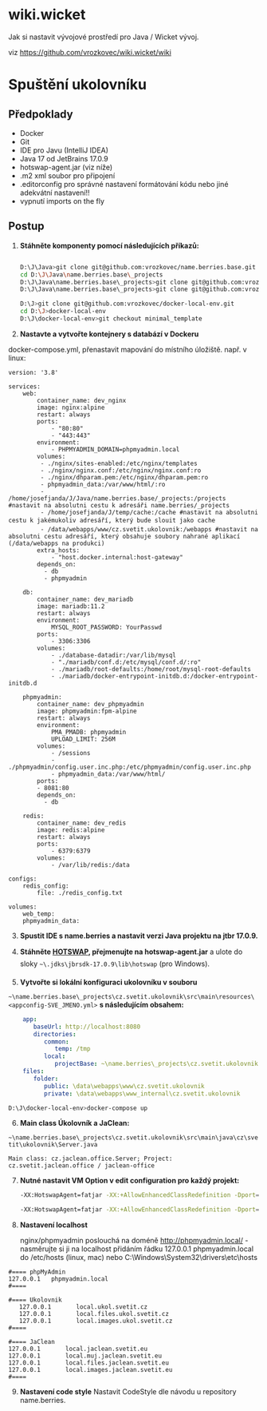 # wiki.wicket
Jak si nastavit vývojové prostředí pro Java / Wicket vývoj.

viz https://github.com/vrozkovec/wiki.wicket/wiki

# Spuštění ukolovníku

## Předpoklady
- Docker
- Git
- IDE pro Javu (IntelliJ IDEA)
- Java 17 od JetBrains 17.0.9
- hotswap-agent.jar (viz níže)
- .m2 xml soubor pro připojení
- .editorconfig pro správné nastavení formátování kódu nebo jiné adekvátní nastavení!!
- vypnutí imports on the fly

## Postup

1. **Stáhněte komponenty pomocí následujících příkazů:**

    ```bash
    
    D:\J\Java>git clone git@github.com:vrozkovec/name.berries.base.git
    cd D:\J\Java\name.berries.base\_projects
    D:\J\Java\name.berries.base\_projects>git clone git@github.com:vrozkovec/cz.svetit.ukolovnik.git
    D:\J\Java\name.berries.base\_projects>git clone git@github.com:vrozkovec/cz.svetit.jaclean.git
    
    D:\J>git clone git@github.com:vrozkovec/docker-local-env.git
    cd D:\J>docker-local-env
    D:\J\docker-local-env>git checkout minimal_template
    
    ```

2. **Nastavte a vytvořte kontejnery s databází v Dockeru**

    
docker-compose.yml, přenastavit mapování do místního úložiště. např. v linux:

```
version: '3.8'

services:
    web:
        container_name: dev_nginx
        image: nginx:alpine
        restart: always
        ports:
            - "80:80"
            - "443:443"
        environment:
            - PHPMYADMIN_DOMAIN=phpmyadmin.local
        volumes:
         - ./nginx/sites-enabled:/etc/nginx/templates
         - ./nginx/nginx.conf:/etc/nginx/nginx.conf:ro
         - ./nginx/dhparam.pem:/etc/nginx/dhparam.pem:ro
         - phpmyadmin_data:/var/www/html/:ro
         - /home/josefjanda/J/Java/name.berries.base/_projects:/projects #nastavit na absolutni cestu k adresáři name.berries/_projects
         - /home/josefjanda/J/temp/cache:/cache #nastavit na absolutni cestu k jakémukoliv adresáří, který bude slouit jako cache
         - /data/webapps/www/cz.svetit.ukolovnik:/webapps #nastavit na absolutni cestu adresáří, který obsahuje soubory nahrané aplikací (/data/webapps na produkci)
        extra_hosts:
            - "host.docker.internal:host-gateway"
        depends_on:
          - db
          - phpmyadmin

    db:
        container_name: dev_mariadb
        image: mariadb:11.2
        restart: always
        environment:
            MYSQL_ROOT_PASSWORD: YourPasswd
        ports:
            - 3306:3306
        volumes:
            - ./database-datadir:/var/lib/mysql
            - "./mariadb/conf.d:/etc/mysql/conf.d/:ro"
            - ./mariadb/root-defaults:/home/root/mysql-root-defaults
            - ./mariadb/docker-entrypoint-initdb.d:/docker-entrypoint-initdb.d

    phpmyadmin:
        container_name: dev_phpmyadmin
        image: phpmyadmin:fpm-alpine
        restart: always
        environment:
            PMA_PMADB: phpmyadmin
            UPLOAD_LIMIT: 256M
        volumes:
            - /sessions
            - ./phpmyadmin/config.user.inc.php:/etc/phpmyadmin/config.user.inc.php
            - phpmyadmin_data:/var/www/html/
        ports:
        - 8081:80
        depends_on:
          - db

    redis:
        container_name: dev_redis
        image: redis:alpine
        restart: always
        ports:
            - 6379:6379
        volumes:
            - /var/lib/redis:/data

configs:
    redis_config:
        file: ./redis_config.txt

volumes:
    web_temp:
    phpmyadmin_data:
```

3. **Spustit IDE s name.berries a nastavit verzi Java projektu na jtbr 17.0.9.**

4. **Stáhněte [HOTSWAP](https://github.com/HotswapProjects/HotswapAgent/releases/download/1.4.2-SNAPSHOT/hotswap-agent-1.4.2-SNAPSHOT.jar), přejmenujte na hotswap-agent.jar** a ulote do sloky `~\.jdks\jbrsdk-17.0.9\lib\hotswap` (pro Windows).

5. **Vytvořte si lokální konfiguraci ukolovníku v souboru** 

`~\name.berries.base\_projects\cz.svetit.ukolovnik\src\main\resources\<appconfig-SVE_JMENO.yml>` **s následujícím obsahem:**

```yaml
    app:
       baseUrl: http://localhost:8080
       directories:
          common:
             temp: /tmp
          local:
             projectBase: ~\name.berries\_projects\cz.svetit.ukolovnik (ZDE NASTAVIT CESTU K PROJEKTU [Linux])
    files:
       folder:
          public: \data\webapps\www\cz.svetit.ukolovnik
          private: \data\webapps\www_internal\cz.svetit.ukolovnik
```

```bash
D:\J\docker-local-env>docker-compose up
```
6. **Main class Úkolovník a JaClean:**

`~\name.berries.base\_projects\cz.svetit.ukolovnik\src\main\java\cz\svetit\ukolovnik\Server.java`

`Main class: cz.jaclean.office.Server; Project: cz.svetit.jaclean.office / jaclean-office`


7. **Nutné nastavit VM Option v edit configuration pro každý projekt:**
   ```bash
   -XX:HotswapAgent=fatjar -XX:+AllowEnhancedClassRedefinition -Dport=8080 -DgitBranch=master -Dlocal=yeah -Dprofile=vas_profil -Ddatabase=cz_svetit_ukolovnik
   ```
   ```bash
   -XX:HotswapAgent=fatjar -XX:+AllowEnhancedClassRedefinition -Dport=8080 -DgitBranch=master -Dlocal=yeah -Dprofile=localdev -Ddatabase=cz_jaclean
   ```
8. **Nastavení localhost**

   nginx/phpmyadmin poslouchá na doméně http://phpmyadmin.local/ - nasměrujte si ji na localhost přidáním řádku
   127.0.0.1   phpmyadmin.local do  /etc/hosts (linux, mac) nebo C:\Windows\System32\drivers\etc\hosts

```
#==== phpMyAdmin
127.0.0.1   phpmyadmin.local
#====

#==== Ukolovnik
   127.0.0.1       local.ukol.svetit.cz
   127.0.0.1       local.files.ukol.svetit.cz
   127.0.0.1       local.images.ukol.svetit.cz
#====

#==== JaClean
127.0.0.1       local.jaclean.svetit.eu
127.0.0.1       local.muj.jaclean.svetit.eu
127.0.0.1       local.files.jaclean.svetit.eu
127.0.0.1       local.images.jaclean.svetit.eu
#====
```

9. **Nastavení code style**
   Nastavit CodeStyle dle návodu u repository name.berries.